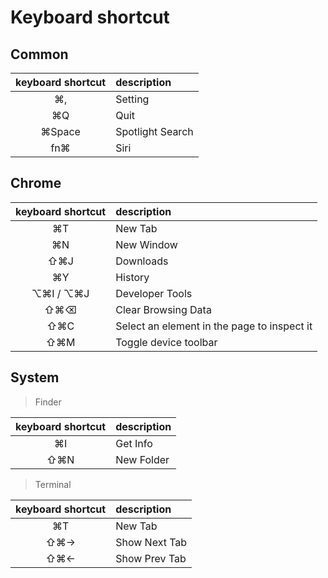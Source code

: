 # Keyboard shortcut

## Common

| keyboard shortcut | description |
|:---:|:---|
|⌘,|Setting|
|⌘Q|Quit|
|⌘Space|Spotlight Search|
|fn⌘|Siri|

## Chrome

| keyboard shortcut | description |
|:---:|:---|
|⌘T|New Tab|
|⌘N|New Window|
|⇧⌘J|Downloads|
|⌘Y|History|
|⌥⌘I / ⌥⌘J|Developer Tools|
|⇧⌘⌫|Clear Browsing Data|
|⇧⌘C|Select an element in the page to inspect it|
|⇧⌘M|Toggle device toolbar|

## System

> Finder

| keyboard shortcut | description |
|:---:|:---|
|⌘I|Get Info|
|⇧⌘N|New Folder|

> Terminal

| keyboard shortcut | description |
|:---:|:---|
|⌘T|New Tab|
|⇧⌘→|Show Next Tab|
|⇧⌘←|Show Prev Tab|
